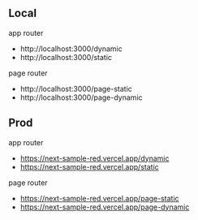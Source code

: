 ## Local

app router
- http://localhost:3000/dynamic
- http://localhost:3000/static

page router
- http://localhost:3000/page-static
- http://localhost:3000/page-dynamic


## Prod

app router
- https://next-sample-red.vercel.app/dynamic
- https://next-sample-red.vercel.app/static

page router
- https://next-sample-red.vercel.app/page-static
- https://next-sample-red.vercel.app/page-dynamic
